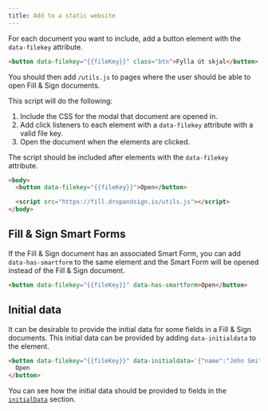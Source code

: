 ```yaml
---
title: Add to a static website
---
```


For each document you want to include, add a button element with the
`data-filekey` attribute.

```html
<button data-filekey="{{fileKey}}" class="btn">Fylla út skjal</button>
```

You should then add `/utils.js` to pages where the user should be able to open
Fill & Sign documents.

This script will do the following:

1. Include the CSS for the modal that document are opened in.
2. Add click listeners to each element with a `data-filekey` attribute with a
   valid file key.
3. Open the document when the elements are clicked.

The script should be included after elements with the `data-filekey` attribute.

```html
<body>
  <button data-filekey="{{fileKey}}">Open</button>

  <script src="https://fill.dropandsign.is/utils.js"></script>
</body>
```

## Fill & Sign Smart Forms

If the Fill & Sign document has an associated Smart Form, you can add
`data-has-smartform` to the same element and the Smart Form will be opened
instead of the Fill & Sign document.

```html
<button data-filekey="{{fileKey}}" data-has-smartform>Open</button>
```

## Initial data

It can be desirable to provide the initial data for some fields in a Fill & Sign
documents. This initial data can be provided by adding `data-initialdata` to the
element.

```html
<button data-filekey="{{fileKey}}" data-initialdata='{"name":"John Smith"}'>
  Open
</button>
```

You can see how the initial data should be provided to fields in the
[`initialData`](#initialData) section.
